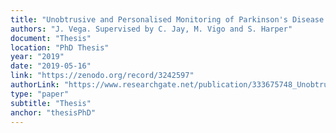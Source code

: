 ```yaml
---
title: "Unobtrusive and Personalised Monitoring of Parkinson's Disease Using Smartphones"
authors: "J. Vega. Supervised by C. Jay, M. Vigo and S. Harper"
document: "Thesis"
location: "PhD Thesis"
year: "2019"
date: "2019-05-16"
link: "https://zenodo.org/record/3242597"
authorLink: "https://www.researchgate.net/publication/333675748_Unobtrusive_and_Personalised_Monitoring_of_Parkinson's_Disease_Using_Smartphones"
type: "paper"
subtitle: "Thesis"
anchor: "thesisPhD"
---
```

